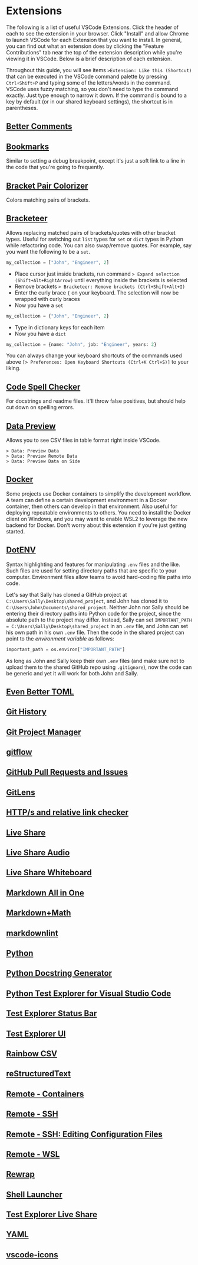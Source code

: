 # Extensions

The following is a list of useful VSCode Extensions. Click the header of each to see the extension in your browser. Click "Install" and allow Chrome to launch VSCode for each Extension that you want to install. In general, you can find out what an extension does by clicking the "Feature Contributions" tab near the top of the extension description while you're viewing it in VSCode. Below is a brief description of each extension.

Throughout this guide, you will see items `>Extension: Like this (Shortcut)` that can be executed in the VSCode command palette by pressing `Ctrl+Shift+P` and typing some of the letters/words in the command. VSCode uses fuzzy matching, so you don't need to type the command exactly. Just type enough to narrow it down. If the command is bound to a key by default (or in our shared keyboard settings), the shortcut is in parentheses.

## [Better Comments](https://marketplace.visualstudio.com/items?itemName=aaron-bond.better-comments)

## [Bookmarks](https://marketplace.visualstudio.com/items?itemName=alefragnani.Bookmarks)

Similar to setting a debug breakpoint, except it's just a soft link to a line in the code that you're going to frequently.

## [Bracket Pair Colorizer](https://marketplace.visualstudio.com/items?itemName=CoenraadS.bracket-pair-colorizer)

Colors matching pairs of brackets.

## [Bracketeer](https://marketplace.visualstudio.com/items?itemName=pustelto.bracketeer)

Allows replacing matched pairs of brackets/quotes with other bracket types. Useful for switching out `list` types for `set` or `dict` types in Python while refactoring code. You can also swap/remove quotes. For example, say you want the following to be a `set`.

```python
my_collection = ["John", "Engineer", 2]
```

- Place cursor just inside brackets, run command `> Expand selection (Shift+Alt+RightArrow)` until everything inside the brackets is selected
- Remove brackets `> Bracketeer: Remove brackets (Ctrl+Shift+Alt+I)`
- Enter the curly brace `{` on your keyboard. The selection will now be wrapped with curly braces
- Now you have a `set`

```python
my_collection = {"John", "Engineer", 2}
```

- Type in dictionary keys for each item
- Now you have a `dict`

```python
my_collection = {name: "John", job: "Engineer", years: 2}
```

You can always change your keyboard shortcuts of the commands used above `[> Preferences: Open Keyboard Shortcuts (Ctrl+K Ctrl+S)]` to your liking.

## [Code Spell Checker](https://marketplace.visualstudio.com/items?itemName=streetsidesoftware.code-spell-checker)

For docstrings and readme files. It'll throw false positives, but should help cut down on spelling errors.

## [Data Preview](https://marketplace.visualstudio.com/items?itemName=RandomFractalsInc.vscode-data-preview)

Allows you to see CSV files in table format right inside VSCode.

`> Data: Preview Data`  
`> Data: Preview Remote Data`  
`> Data: Preview Data on Side`

## [Docker](https://marketplace.visualstudio.com/items?itemName=ms-azuretools.vscode-docker)

Some projects use Docker containers to simplify the development workflow. A team can define a certain development environment in a Docker container, then others can develop in that environment. Also useful for deploying repeatable environments to others. You need to install the Docker client on Windows, and you may want to enable WSL2 to leverage the new backend for Docker. Don't worry about this extension if you're just getting started.

## [DotENV](https://marketplace.visualstudio.com/items?itemName=mikestead.dotenv)

Syntax highlighting and features for manipulating `.env` files and the like. Such files are used for setting directory paths that are specific to your computer. Environment files allow teams to avoid hard-coding file paths into code.

Let's say that Sally has cloned a GitHub project at `C:\Users\Sally\Desktop\shared_project`, and John has cloned it to `C:\Users\John\Documents\shared_project`. Neither John nor Sally should be entering their directory paths into Python code for the project, since the absolute path to the project may differ. Instead, Sally can set `IMPORTANT_PATH = C:\Users\Sally\Desktop\shared_project` in an `.env` file, and John can set his own path in his own `.env` file. Then the code in the shared project can point to the *environment variable* as follows:

```python
important_path = os.environ["IMPORTANT_PATH"]
```

As long as John and Sally keep their own `.env` files (and make sure not to upload them to the shared GitHub repo using `.gitignore`), now the code can be generic and yet it will work for both John and Sally.


## [Even Better TOML](https://marketplace.visualstudio.com/items?itemName=tamasfe.even-better-toml)

## [Git History](https://marketplace.visualstudio.com/items?itemName=donjayamanne.githistory)

## [Git Project Manager](https://marketplace.visualstudio.com/items?itemName=felipecaputo.git-project-manager)

## [gitflow](https://marketplace.visualstudio.com/items?itemName=vector-of-bool.gitflow)

## [GitHub Pull Requests and Issues](https://marketplace.visualstudio.com/items?itemName=GitHub.vscode-pull-request-github)

## [GitLens](https://marketplace.visualstudio.com/items?itemName=eamodio.gitlens)

## [HTTP/s and relative link checker](https://marketplace.visualstudio.com/items?itemName=blackmist.LinkCheckMD)

## [Live Share](https://marketplace.visualstudio.com/items?itemName=MS-vsliveshare.vsliveshare)

## [Live Share Audio](https://marketplace.visualstudio.com/items?itemName=MS-vsliveshare.vsliveshare-audio)

## [Live Share Whiteboard](https://marketplace.visualstudio.com/items?itemName=lostintangent.vsls-whiteboard)

## [Markdown All in One](https://marketplace.visualstudio.com/items?itemName=yzhang.markdown-all-in-one)

## [Markdown+Math](https://marketplace.visualstudio.com/items?itemName=goessner.mdmath)

## [markdownlint](https://marketplace.visualstudio.com/items?itemName=DavidAnson.vscode-markdownlint)

## [Python](https://marketplace.visualstudio.com/items?itemName=ms-python.python)

## [Python Docstring Generator](https://marketplace.visualstudio.com/items?itemName=njpwerner.autodocstring)

## [Python Test Explorer for Visual Studio Code](https://marketplace.visualstudio.com/items?itemName=LittleFoxTeam.vscode-python-test-adapter)

## [Test Explorer Status Bar](https://marketplace.visualstudio.com/items?itemName=connorshea.vscode-test-explorer-status-bar)

## [Test Explorer UI](https://marketplace.visualstudio.com/items?itemName=hbenl.vscode-test-explorer)

## [Rainbow CSV](https://marketplace.visualstudio.com/items?itemName=mechatroner.rainbow-csv)

## [reStructuredText](https://marketplace.visualstudio.com/items?itemName=lextudio.restructuredtext)

## [Remote - Containers](https://marketplace.visualstudio.com/items?itemName=ms-vscode-remote.remote-containers)

## [Remote - SSH](https://marketplace.visualstudio.com/items?itemName=ms-vscode-remote.remote-ssh)

## [Remote - SSH: Editing Configuration Files](https://marketplace.visualstudio.com/items?itemName=ms-vscode-remote.remote-ssh-edit)

## [Remote - WSL](https://marketplace.visualstudio.com/items?itemName=ms-vscode-remote.remote-wsl)

## [Rewrap](https://marketplace.visualstudio.com/items?itemName=stkb.rewrap)

## [Shell Launcher](https://marketplace.visualstudio.com/items?itemName=Tyriar.shell-launcher)

## [Test Explorer Live Share](https://marketplace.visualstudio.com/items?itemName=hbenl.vscode-test-explorer-liveshare)

## [YAML](https://marketplace.visualstudio.com/items?itemName=redhat.vscode-yaml)

## [vscode-icons](https://marketplace.visualstudio.com/items?itemName=vscode-icons-team.vscode-icons)
